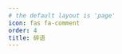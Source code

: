 ```yaml
---
# the default layout is 'page'
icon: fas fa-comment
order: 4
title: 碎语
---
```



<div id="post-list" class="flex-grow-1 px-xl-1"></div>
<script>
    const memos = {
        host: 'https://memos.ee',
        limit: '1000',
        creatorId: '1',
        domId: '#post-list'
        };
</script>
<script src="https://blog.imsun.pw/memos/js/marked.min.js"></script> 
<script src="https://blog.imsun.pw/memos/js/view-image.min.js"></script>          
<script src="https://blog.imsun.pw/memos/js/memos2.js"></script>  
